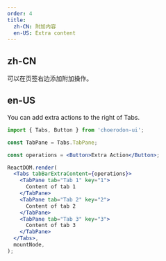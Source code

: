 ```yaml
---
order: 4
title:
  zh-CN: 附加内容
  en-US: Extra content
---
```


## zh-CN

可以在页签右边添加附加操作。

## en-US

You can add extra actions to the right of Tabs.

```jsx
import { Tabs, Button } from 'choerodon-ui';

const TabPane = Tabs.TabPane;

const operations = <Button>Extra Action</Button>;

ReactDOM.render(
  <Tabs tabBarExtraContent={operations}>
    <TabPane tab="Tab 1" key="1">
      Content of tab 1
    </TabPane>
    <TabPane tab="Tab 2" key="2">
      Content of tab 2
    </TabPane>
    <TabPane tab="Tab 3" key="3">
      Content of tab 3
    </TabPane>
  </Tabs>,
  mountNode,
);
```
